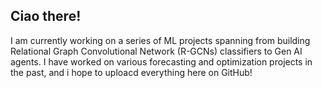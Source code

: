## Ciao there! 

I am currently working on a series of ML projects spanning from building Relational Graph Convolutional Network (R-GCNs) classifiers to Gen AI agents. 
I have worked on various forecasting and optimization projects in the past, and i hope to uploacd everything here on GitHub!
